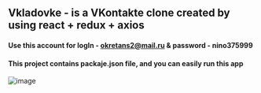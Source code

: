 

## Vkladovke - is a VKontakte clone created by using react + redux + axios
#### Use this account for logIn - okretans2@mail.ru & password - nino375999
#### This project contains packaje.json file, and you can  easily run this app 


![image](https://user-images.githubusercontent.com/45328544/121179187-77660880-c870-11eb-88e5-eee43ab1ce8b.png)
